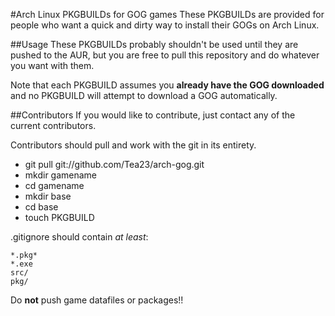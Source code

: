 #Arch Linux PKGBUILDs for GOG games
These PKGBUILDs are provided for people who want a quick and dirty way to install their GOGs on Arch Linux.

##Usage
These PKGBUILDs probably shouldn't be used until they are pushed to the AUR, but you are free to pull this
repository and do whatever you want with them.

Note that each PKGBUILD assumes you **already have the GOG downloaded** and no PKGBUILD will attempt to download
a GOG automatically.

##Contributors
If you would like to contribute, just contact any of the current contributors.

Contributors should pull and work with the git in its entirety.

 - git pull git://github.com/Tea23/arch-gog.git
 - mkdir gamename
 - cd gamename
 - mkdir base
 - cd base
 - touch PKGBUILD

.gitignore should contain *at least*:

    *.pkg*
    *.exe
    src/
    pkg/
    
Do **not** push game datafiles or packages!!